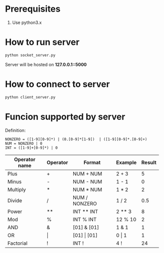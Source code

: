 # Prerequisites

1. Use python3.x

# How to run server

```python
python socket_server.py
```

Server will be hosted on **127.0.0.1::5000**

# How to connect to server

```python
python client_server.py
```

# Funcion supported by server

Definition:
```text
NONZERO = ([1-9][0-9]*) | (0.[0-9]*[1-9])  | ([1-9][0-9]*.[0-9]+)
NUM = NONZERO | 0
INT = ([1-9]+[0-9]*) | 0
```

| Operator name | Operator | Format | Example |  Result |
|---------------|----------|--------|---------|---------|
| Plus | + | NUM + NUM | 2 + 3 | 5 |
| Minus | - | NUM - NUM | 1 - 1 | 0 |
| Multiply | * | NUM * NUM | 1 * 2 | 2 |
| Divide | / | NUM / NONZERO | 1 / 2 | 0.5 |
| Power | ** | INT ** INT | 2 ** 3 | 8 |
| Mod | % | INT % INT | 12 % 10 | 2 |
| AND | & | \[01\] & \[01\] | 1 & 1 | 1 |
| OR | \| | \[01\] \| \[01\] | 0 \| 1 | 1 |
| Factorial | ! | INT ! | 4 ! | 24 |

